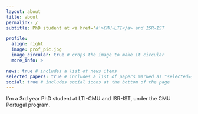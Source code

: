 ```yaml
---
layout: about
title: about
permalink: /
subtitle: PhD student at <a href='#'>CMU-LTI</a> and ISR-IST

profile:
  align: right
  image: prof_pic.jpg
  image_circular: true # crops the image to make it circular
  more_info: >

news: true # includes a list of news items
selected_papers: true # includes a list of papers marked as "selected={true}"
social: true # includes social icons at the bottom of the page
---
```


I'm a 3rd year PhD student at LTI-CMU and ISR-IST, under the CMU Portugal program.
